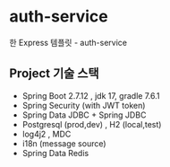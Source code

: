 # auth-service
한 Express 템플릿 - auth-service

## Project 기술 스택
- Spring Boot 2.7.12 , jdk 17, gradle 7.6.1
- Spring Security (with JWT token)
- Spring Data JDBC + Spring JDBC
- Postgresql (prod,dev) , H2 (local,test)
- log4j2 , MDC
- i18n (message source)
- Spring Data Redis